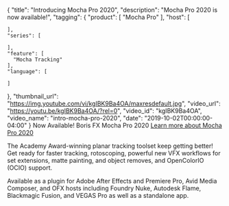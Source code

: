 {
  "title": "Introducing Mocha Pro 2020",
  "description": "Mocha Pro 2020 is now available!",
  "tagging": {
    "product": [
      "Mocha Pro"
    ],
    "host": [

    ],
    "series": [

    ],
    "feature": [
      "Mocha Tracking"
    ],
    "language": [

    ]
  },
  "thumbnail_url": "https://img.youtube.com/vi/kgIBK9Ba4OA/maxresdefault.jpg",
  "video_url": "https://youtu.be/kgIBK9Ba4OA/?rel=0",
  "video_id": "kgIBK9Ba4OA",
  "video_name": "intro-mocha-pro-2020",
  "date": "2019-10-02T00:00:00-04:00"
}
Now Available! Boris FX Mocha Pro 2020
<a href="http://bit.ly/2mTZHMv" target="_blank" title="Learn More">Learn more about Mocha Pro 2020</a>

The Academy Award-winning planar tracking toolset keep getting better! Get ready for faster tracking, rotoscoping, powerful new VFX workflows for set extensions, matte painting, and object removes, and OpenColorIO (OCIO) support.

Available as a plugin for Adobe After Effects and Premiere Pro, Avid Media Composer, and OFX hosts including Foundry Nuke, Autodesk Flame, Blackmagic Fusion, and VEGAS Pro as well as a standalone app.
